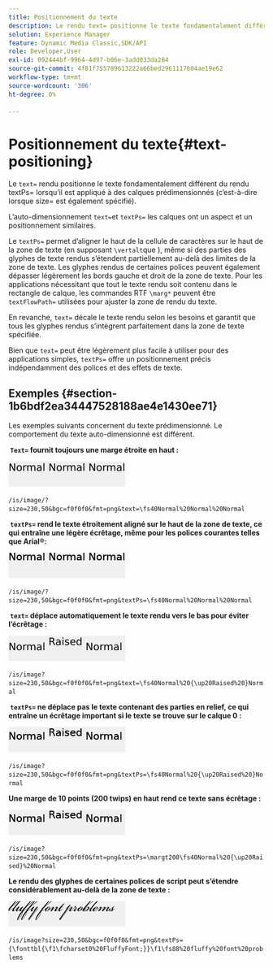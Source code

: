 ```yaml
---
title: Positionnement du texte
description: Le rendu text= positionne le texte fondamentalement différent du rendu textPs= lorsqu’il est appliqué à des calques prédimensionnés (c’est-à-dire lorsque size= est également spécifié).
solution: Experience Manager
feature: Dynamic Media Classic,SDK/API
role: Developer,User
exl-id: 092444bf-9964-4d97-b06e-3add033da284
source-git-commit: 4f81f755789613222a66bed2961117604ae19e62
workflow-type: tm+mt
source-wordcount: '306'
ht-degree: 0%

---
```


# Positionnement du texte{#text-positioning}

Le `text=` rendu positionne le texte fondamentalement différent du rendu textPs= lorsqu’il est appliqué à des calques prédimensionnés (c’est-à-dire lorsque size= est également spécifié).

L’auto-dimensionnement `text=`et `textPs=` les calques ont un aspect et un positionnement similaires.

Le `textPs=` permet d’aligner le haut de la cellule de caractères sur le haut de la zone de texte (en supposant `\vertalt`que ), même si des parties des glyphes de texte rendus s’étendent partiellement au-delà des limites de la zone de texte. Les glyphes rendus de certaines polices peuvent également dépasser légèrement les bords gauche et droit de la zone de texte. Pour les applications nécessitant que tout le texte rendu soit contenu dans le rectangle de calque, les commandes RTF `\marg*` peuvent être `textFlowPath=` utilisées pour ajuster la zone de rendu du texte.

En revanche, `text=` décale le texte rendu selon les besoins et garantit que tous les glyphes rendus s’intègrent parfaitement dans la zone de texte spécifiée.

Bien que `text=` peut être légèrement plus facile à utiliser pour des applications simples, `textPs=` offre un positionnement précis indépendamment des polices et des effets de texte.

## Exemples {#section-1b6bdf2ea34447528188ae4e1430ee71}

Les exemples suivants concernent du texte prédimensionné. Le comportement du texte auto-dimensionné est différent.

**&#x200B; `Text=` fournit toujours une marge étroite en haut :**

![Exemple de positionnement de texte une image](assets/tp01.png)

`/is/image/?size=230,50&bgc=f0f0f0&fmt=png&text=\fs40Normal%20Normal%20Normal`

**&#x200B; `textPs=` rend le texte étroitement aligné sur le haut de la zone de texte, ce qui entraîne une légère écrêtage, même pour les polices courantes telles que Arial®:**

![Exemple de positionnement de texte deux Image](assets/tp02.png)

`/is/image/?size=230,50&bgc=f0f0f0&fmt=png&textPs=\fs40Normal%20Normal%20Normal`

**&#x200B; `text=` déplace automatiquement le texte rendu vers le bas pour éviter l’écrêtage :**

![Exemple de positionnement de texte illustré trois](assets/tp03.png)

`/is/image?size=230,50&bgc=f0f0f0&fmt=png&text=\fs40Normal%20{\up20Raised%20}Normal`

**&#x200B; `textPs=` ne déplace pas le texte contenant des parties en relief, ce qui entraîne un écrêtage important si le texte se trouve sur le calque 0 :**

![Exemple quatre de positionnement de texte](assets/tp04.png)

`/is/image?size=230,50&bgc=f0f0f0&fmt=png&textPs=\fs40Normal%20{\up20Raised%20}Normal`

**Une marge de 10 points (200 twips) en haut rend ce texte sans écrêtage :**

![Exemple de positionnement de texte cinq image](assets/tp05.png)

`/is/image?size=230,50&bgc=f0f0f0&fmt=png&textPs=\margt200\fs40Normal%20{\up20Raised}%20Normal`

**Le rendu des glyphes de certaines polices de script peut s’étendre considérablement au-delà de la zone de texte :**

![Exemple de positionnement de texte six image](assets/tp06.png)

`/is/image?size=230,50&bgc=f0f0f0&fmt=png&textPs={\fonttbl{\f1\fcharset0%20FluffyFont;}}\f1\fs88%20fluffy%20font%20problems`
